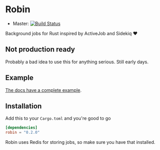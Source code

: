 # Robin

- Master: [![Build Status](https://travis-ci.org/davidpdrsn/robin.svg?branch=master)](https://travis-ci.org/davidpdrsn/robin)

Background jobs for Rust inspired by ActiveJob and Sidekiq :heart:

## Not production ready

Probably a bad idea to use this for anything serious. Still early days.

## Example

[The docs have a complete example](https://docs.rs/robin).

## Installation

Add this to your `Cargo.toml` and you're good to go

```toml
[dependencies]
robin = "0.2.0"
```

Robin uses Redis for storing jobs, so make sure you have that installed.
